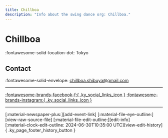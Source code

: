 ```yaml
---
title: Chillboa
description: "Info about the swing dance org: Chillboa."
---
```


# Chillboa

:fontawesome-solid-location-dot: Tokyo  


## Contact

:fontawesome-solid-envelope: <chillboa.shibuya@gmail.com>  

---

 [:fontawesome-brands-facebook-f:{ .ky_social_links_icon }](https://www.facebook.com/chillboa) [:fontawesome-brands-instagram:{ .ky_social_links_icon }](https://instagram.com/chillboa_shibuya)

---

<div class="ky_page_footer" markdown>
<div class="ky_page_footer_trailing" markdown="span">
[:material-newspaper-plus:][add-event-link]
[:material-file-eye-outline:][view-raw-source-file]
[:material-file-edit-outline:][edit-info]
</div>
<div class="ky_page_footer_leading" markdown="span">
[:material-clock-edit-outline: 2024-06-30T10:35:00 UTC][view-edit-history]{ .ky_page_footer_history_button }
</div>
</div>

[add-event-link]: https://github.com/swingdance/events/issues/new?assignees=&labels=add+event&projects=&template=02-add_entity.yml&title=%5Bja_JP%5D%20Add%20Event%3A%20%3CName%3E&region=ja_JP&province=Tokyo&city=Tokyo&org_id=chillboa "Add Event"
[view-raw-source-file]: https://github.com/swingdance/orgs/blob/main/ja_JP/chillboa.json "View Raw Source File"
[edit-info]: https://github.com/swingdance/orgs/issues/new?assignees=&labels=update+org&projects=&template=03-update_entity.yml&title=%5Bja_JP%5D%20Update%20Org%3A%20Chillboa&region=ja_JP&id=chillboa&name=Chillboa "Edit Info"

[view-edit-history]: https://github.com/swingdance/orgs/commits/main/ja_JP/chillboa.json "View Edit History"
